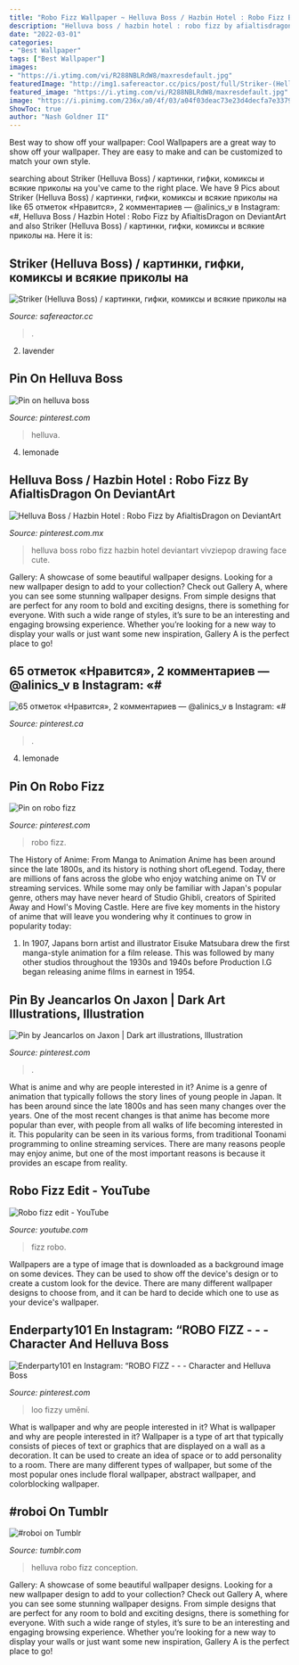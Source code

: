 ```yaml
---
title: "Robo Fizz Wallpaper ~ Helluva Boss / Hazbin Hotel : Robo Fizz By Afialtisdragon On Deviantart"
description: "Helluva boss / hazbin hotel : robo fizz by afialtisdragon on deviantart"
date: "2022-03-01"
categories:
- "Best Wallpaper"
tags: ["Best Wallpaper"]
images:
- "https://i.ytimg.com/vi/R288NBLRdW8/maxresdefault.jpg"
featuredImage: "http://img1.safereactor.cc/pics/post/full/Striker-(Helluva-Boss)-Blitzo-Helluva-Boss-VivzieVerse-6651749.jpeg"
featured_image: "https://i.ytimg.com/vi/R288NBLRdW8/maxresdefault.jpg"
image: "https://i.pinimg.com/236x/a0/4f/03/a04f03deac73e23d4decfa7e3379e707.jpg?nii=t"
ShowToc: true
author: "Nash Goldner II"
---
```



Best way to show off your wallpaper:
Cool Wallpapers are a great way to show off your wallpaper. They are easy to make and can be customized to match your own style.

	

		
searching about Striker (Helluva Boss) / картинки, гифки, комиксы и всякие приколы на you've came to the right place. We have 9 Pics about Striker (Helluva Boss) / картинки, гифки, комиксы и всякие приколы на like 65 отметок «Нравится», 2 комментариев — @alinics_v в Instagram: «#, Helluva Boss / Hazbin Hotel : Robo Fizz by AfialtisDragon on DeviantArt and also Striker (Helluva Boss) / картинки, гифки, комиксы и всякие приколы на. Here it is:
		
    
## Striker (Helluva Boss) / картинки, гифки, комиксы и всякие приколы на

<img loading=lazy src="http://img1.safereactor.cc/pics/post/full/Striker-(Helluva-Boss)-Blitzo-Helluva-Boss-VivzieVerse-6651749.jpeg" onerror="this.onerror=null;this.src='https://tse3.mm.bing.net/th?id=OIP.9Mt8kcgq6s1S-rY_9Yr2JQHaEK&amp;pid=15.1';" alt="Striker (Helluva Boss) / картинки, гифки, комиксы и всякие приколы на">

_Source: safereactor.cc_

>. 

	

2. lavender 

    
## Pin On Helluva Boss

<img loading=lazy src="https://i.pinimg.com/236x/a0/4f/03/a04f03deac73e23d4decfa7e3379e707.jpg?nii=t" onerror="this.onerror=null;this.src='https://tse1.mm.bing.net/th?id=OIP.n1alyDCbDS5FjGE3bsdlOQAAAA&amp;pid=15.1';" alt="Pin on helluva boss">

_Source: pinterest.com_

>helluva. 

	

4. lemonade 

    
## Helluva Boss / Hazbin Hotel : Robo Fizz By AfialtisDragon On DeviantArt

<img loading=lazy src="https://i.pinimg.com/originals/ae/4a/97/ae4a9780ce50817da88ab8cf716db475.jpg" onerror="this.onerror=null;this.src='https://tse1.mm.bing.net/th?id=OIP.P2uDNMu65KkPhtgL4EggYgHaE8&amp;pid=15.1';" alt="Helluva Boss / Hazbin Hotel : Robo Fizz by AfialtisDragon on DeviantArt">

_Source: pinterest.com.mx_

>helluva boss robo fizz hazbin hotel deviantart vivziepop drawing face cute. 

	

Gallery: A showcase of some beautiful wallpaper designs.
Looking for a new wallpaper design to add to your collection? Check out Gallery A, where you can see some stunning wallpaper designs. From simple designs that are perfect for any room to bold and exciting designs, there is something for everyone. With such a wide range of styles, it’s sure to be an interesting and engaging browsing experience. Whether you’re looking for a new way to display your walls or just want some new inspiration, Gallery A is the perfect place to go!





	
	
    
## 65 отметок «Нравится», 2 комментариев — @alinics_v в Instagram: «#

<img loading=lazy src="https://i.pinimg.com/736x/c0/9b/84/c09b84c1c4ac26f5f8b90f1e94b7fc2d.jpg" onerror="this.onerror=null;this.src='https://tse4.mm.bing.net/th?id=OIP.Yf6atqp-s3kay8vJAN0sUQHaHU&amp;pid=15.1';" alt="65 отметок «Нравится», 2 комментариев — @alinics_v в Instagram: «#">

_Source: pinterest.ca_

>. 

	

4. lemonade 

    
## Pin On Robo Fizz

<img loading=lazy src="https://i.pinimg.com/736x/23/fc/c2/23fcc26876079e8b3ab73870b88e7fe2.jpg" onerror="this.onerror=null;this.src='https://tse3.mm.bing.net/th?id=OIP.hCK8TYwqYcLAMJ31FK6-yAHaEK&amp;pid=15.1';" alt="Pin on robo fizz">

_Source: pinterest.com_

>robo fizz. 

	

The History of Anime: From Manga to Animation
Anime has been around since the late 1800s, and its history is nothing short ofLegend. Today, there are millions of fans across the globe who enjoy watching anime on TV or streaming services. While some may only be familiar with Japan's popular genre, others may have never heard of Studio Ghibli, creators of Spirited Away and Howl's Moving Castle. Here are five key moments in the history of anime that will leave you wondering why it continues to grow in popularity today:
1) In 1907, Japans born artist and illustrator Eisuke Matsubara drew the first manga-style animation for a film release. This was followed by many other studios throughout the 1930s and 1940s before Production I.G began releasing anime films in earnest in 1954.

    
## Pin By Jeancarlos On Jaxon | Dark Art Illustrations, Illustration

<img loading=lazy src="https://i.pinimg.com/736x/ea/52/40/ea52408e20146837ca51608dfd4a8b43.jpg" onerror="this.onerror=null;this.src='https://tse3.mm.bing.net/th?id=OIP.RZRjD58dJHvsIuIDyQgWvAHaFd&amp;pid=15.1';" alt="Pin by Jeancarlos on Jaxon | Dark art illustrations, Illustration">

_Source: pinterest.com_

>. 

	

What is anime and why are people interested in it?
Anime is a genre of animation that typically follows the story lines of young people in Japan. It has been around since the late 1800s and has seen many changes over the years. One of the most recent changes is that anime has become more popular than ever, with people from all walks of life becoming interested in it. This popularity can be seen in its various forms, from traditional Toonami programming to online streaming services. There are many reasons people may enjoy anime, but one of the most important reasons is because it provides an escape from reality.

    
## Robo Fizz Edit - YouTube

<img loading=lazy src="https://i.ytimg.com/vi/R288NBLRdW8/maxresdefault.jpg" onerror="this.onerror=null;this.src='https://tse1.mm.bing.net/th?id=OIP.ELOQfqsXF27qUian3_YdPAHaEK&amp;pid=15.1';" alt="Robo fizz edit - YouTube">

_Source: youtube.com_

>fizz robo. 

	

Wallpapers are a type of image that is downloaded as a background image on some devices. They can be used to show off the device's design or to create a custom look for the device. There are many different wallpaper designs to choose from, and it can be hard to decide which one to use as your device's wallpaper.

    
## Enderparty101 En Instagram: “ROBO FIZZ - - - Character And Helluva Boss

<img loading=lazy src="https://i.pinimg.com/236x/80/fb/a1/80fba1ddc06d2618f0ce3fdf14d2a850.jpg?nii=t" onerror="this.onerror=null;this.src='https://tse1.mm.bing.net/th?id=OIP.21_HHcOZJE9_0meXvQXbvQAAAA&amp;pid=15.1';" alt="Enderparty101 en Instagram: “ROBO FIZZ - - - Character and Helluva Boss">

_Source: pinterest.com_

>loo fizzy umění. 

	

What is wallpaper and why are people interested in it?
What is wallpaper and why are people interested in it?
Wallpaper is a type of art that typically consists of pieces of text or graphics that are displayed on a wall as a decoration. It can be used to create an idea of space or to add personality to a room. There are many different types of wallpaper, but some of the most popular ones include floral wallpaper, abstract wallpaper, and colorblocking wallpaper.

    
## #roboi On Tumblr

<img loading=lazy src="https://64.media.tumblr.com/f845103b91a67c146dd415cbca524fb3/299f2c4a097b5e71-b5/s400x600/e1f48014407a5c91104cadc3ea85550c3efc003a.jpg" onerror="this.onerror=null;this.src='https://tse4.mm.bing.net/th?id=OIP.k1535xZbC3sYKNXfzu90agAAAA&amp;pid=15.1';" alt="#roboi on Tumblr">

_Source: tumblr.com_

>helluva robo fizz conception. 

	

Gallery: A showcase of some beautiful wallpaper designs.
Looking for a new wallpaper design to add to your collection? Check out Gallery A, where you can see some stunning wallpaper designs. From simple designs that are perfect for any room to bold and exciting designs, there is something for everyone. With such a wide range of styles, it’s sure to be an interesting and engaging browsing experience. Whether you’re looking for a new way to display your walls or just want some new inspiration, Gallery A is the perfect place to go!





	
	
